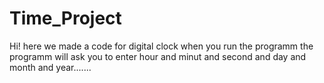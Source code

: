# Time_Project
Hi! here we made a code for digital clock 
when you run the programm the programm will ask you to enter hour and minut and second
and day and month and year.......
